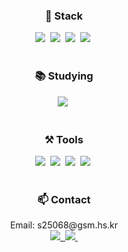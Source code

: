 <h3 align="center">🏅 Stack</h3>
<div align="center">
  <img src="https://img.shields.io/badge/JavaScript-F7DF1E.svg?style=for-the-badge&logo=javascript&logoColor=20232a" />&nbsp;
  <img src="https://img.shields.io/badge/HTML5-E34F26.svg?style=for-the-badge&logo=html5&logoColor=white" />&nbsp;
  <img src="https://img.shields.io/badge/CSS3-1572B6.svg?style=for-the-badge&logo=css3&logoColor=white" />&nbsp;
  <img src="https://img.shields.io/badge/Python-3670A0?style=for-the-badge&logo=python&logoColor=ffdd54" />&nbsp;
</div>

<br>

<h3 align="center">📚 Studying</h3>
<div align="center">
  <img src="https://img.shields.io/badge/React-20232a.svg?style=for-the-badge&logo=react&logoColor=61DAFB" />&nbsp;
</div>

<br>

<h3 align="center">⚒️ Tools </h3>
<div align="center">
  <img src="https://img.shields.io/badge/GitHub-181717.svg?style=for-the-badge&logo=github&logoColor=white" />&nbsp;
  <img src="https://img.shields.io/badge/Notion-F3F3F3.svg?style=for-the-badge&logo=notion&logoColor=black" />&nbsp;
  <img src="https://img.shields.io/badge/VSCode-2C2C32.svg?style=for-the-badge&logo=visual-studio-code&logoColor=22ABF3" />&nbsp;
  <img src="https://img.shields.io/badge/Figma-F24E1E.svg?style=for-the-badge&logo=figma&logoColor=white" />&nbsp;
</div>

<br>

<h3 align="center">📫 Contact</h3>
<div align="center">
Email: s25068@gsm.hs.kr<br>

  <a href="https://www.instagram.com/">
    <img src="https://img.shields.io/badge/Instagram-E4405F.svg?style=for-the-badge&logo=instagram&logoColor=white" />&nbsp;
  </a>
  <a href="https://velog.io/">
    <img src="https://img.shields.io/badge/Velog-1EBC8F.svg?style=for-the-badge&logo=velog&logoColor=white" />&nbsp;
  </a>
</div>
